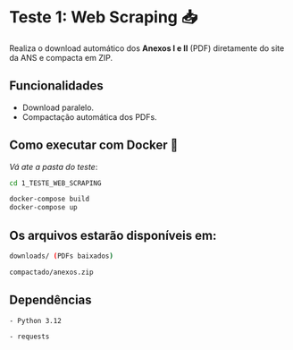 # Teste 1: Web Scraping 📥

Realiza o download automático dos **Anexos I e II** (PDF) diretamente do site da ANS e compacta em ZIP.

## Funcionalidades

- Download paralelo.
- Compactação automática dos PDFs.

## Como executar com Docker 🐳

*Vá ate a pasta do teste*:

```bash
cd 1_TESTE_WEB_SCRAPING
```

```bash
docker-compose build
docker-compose up
```

## Os arquivos estarão disponíveis em:

```bash
downloads/ (PDFs baixados)

compactado/anexos.zip
```

## Dependências
```bash
- Python 3.12

- requests

